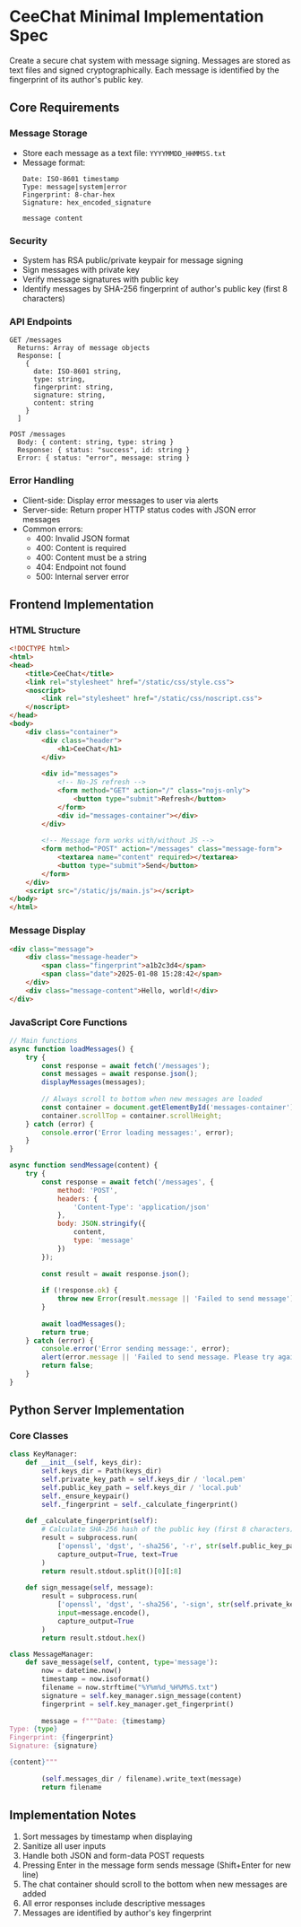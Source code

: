 # CeeChat Minimal Implementation Spec

Create a secure chat system with message signing. Messages are stored as text files and signed cryptographically. Each message is identified by the fingerprint of its author's public key.

## Core Requirements

### Message Storage
- Store each message as a text file: `YYYYMMDD_HHMMSS.txt`
- Message format:
  ```
  Date: ISO-8601 timestamp
  Type: message|system|error
  Fingerprint: 8-char-hex
  Signature: hex_encoded_signature

  message content
  ```

### Security
- System has RSA public/private keypair for message signing
- Sign messages with private key
- Verify message signatures with public key
- Identify messages by SHA-256 fingerprint of author's public key (first 8 characters)

### API Endpoints
```
GET /messages
  Returns: Array of message objects
  Response: [
    {
      date: ISO-8601 string,
      type: string,
      fingerprint: string,
      signature: string,
      content: string
    }
  ]

POST /messages
  Body: { content: string, type: string }
  Response: { status: "success", id: string }
  Error: { status: "error", message: string }
```

### Error Handling
- Client-side: Display error messages to user via alerts
- Server-side: Return proper HTTP status codes with JSON error messages
- Common errors:
  - 400: Invalid JSON format
  - 400: Content is required
  - 400: Content must be a string
  - 404: Endpoint not found
  - 500: Internal server error

## Frontend Implementation

### HTML Structure
```html
<!DOCTYPE html>
<html>
<head>
    <title>CeeChat</title>
    <link rel="stylesheet" href="/static/css/style.css">
    <noscript>
        <link rel="stylesheet" href="/static/css/noscript.css">
    </noscript>
</head>
<body>
    <div class="container">
        <div class="header">
            <h1>CeeChat</h1>
        </div>
        
        <div id="messages">
            <!-- No-JS refresh -->
            <form method="GET" action="/" class="nojs-only">
                <button type="submit">Refresh</button>
            </form>
            <div id="messages-container"></div>
        </div>
        
        <!-- Message form works with/without JS -->
        <form method="POST" action="/messages" class="message-form">
            <textarea name="content" required></textarea>
            <button type="submit">Send</button>
        </form>
    </div>
    <script src="/static/js/main.js"></script>
</body>
</html>
```

### Message Display
```html
<div class="message">
    <div class="message-header">
        <span class="fingerprint">a1b2c3d4</span>
        <span class="date">2025-01-08 15:28:42</span>
    </div>
    <div class="message-content">Hello, world!</div>
</div>
```

### JavaScript Core Functions
```javascript
// Main functions
async function loadMessages() {
    try {
        const response = await fetch('/messages');
        const messages = await response.json();
        displayMessages(messages);
        
        // Always scroll to bottom when new messages are loaded
        const container = document.getElementById('messages-container');
        container.scrollTop = container.scrollHeight;
    } catch (error) {
        console.error('Error loading messages:', error);
    }
}

async function sendMessage(content) {
    try {
        const response = await fetch('/messages', {
            method: 'POST',
            headers: {
                'Content-Type': 'application/json'
            },
            body: JSON.stringify({
                content,
                type: 'message'
            })
        });
        
        const result = await response.json();
        
        if (!response.ok) {
            throw new Error(result.message || 'Failed to send message');
        }
        
        await loadMessages();
        return true;
    } catch (error) {
        console.error('Error sending message:', error);
        alert(error.message || 'Failed to send message. Please try again.');
        return false;
    }
}
```

## Python Server Implementation

### Core Classes
```python
class KeyManager:
    def __init__(self, keys_dir):
        self.keys_dir = Path(keys_dir)
        self.private_key_path = self.keys_dir / 'local.pem'
        self.public_key_path = self.keys_dir / 'local.pub'
        self._ensure_keypair()
        self._fingerprint = self._calculate_fingerprint()
    
    def _calculate_fingerprint(self):
        # Calculate SHA-256 hash of the public key (first 8 characters)
        result = subprocess.run(
            ['openssl', 'dgst', '-sha256', '-r', str(self.public_key_path)],
            capture_output=True, text=True
        )
        return result.stdout.split()[0][:8]
    
    def sign_message(self, message):
        result = subprocess.run(
            ['openssl', 'dgst', '-sha256', '-sign', str(self.private_key_path)],
            input=message.encode(),
            capture_output=True
        )
        return result.stdout.hex()

class MessageManager:
    def save_message(self, content, type='message'):
        now = datetime.now()
        timestamp = now.isoformat()
        filename = now.strftime("%Y%m%d_%H%M%S.txt")
        signature = self.key_manager.sign_message(content)
        fingerprint = self.key_manager.get_fingerprint()
        
        message = f"""Date: {timestamp}
Type: {type}
Fingerprint: {fingerprint}
Signature: {signature}

{content}"""
        
        (self.messages_dir / filename).write_text(message)
        return filename
```

## Implementation Notes
1. Sort messages by timestamp when displaying
2. Sanitize all user inputs
3. Handle both JSON and form-data POST requests
4. Pressing Enter in the message form sends message (Shift+Enter for new line)
5. The chat container should scroll to the bottom when new messages are added
6. All error responses include descriptive messages
7. Messages are identified by author's key fingerprint
